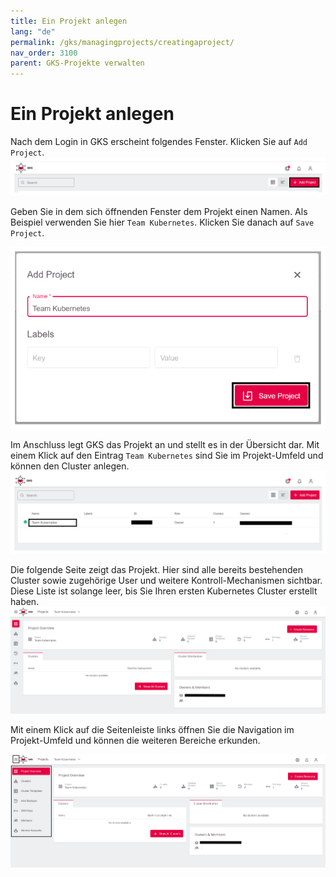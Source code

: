 ```yaml
---
title: Ein Projekt anlegen
lang: "de"
permalink: /gks/managingprojects/creatingaproject/
nav_order: 3100
parent: GKS-Projekte verwalten
---
```

<!-- LTeX:  language=de-DE -->
# Ein Projekt anlegen

Nach dem Login in GKS erscheint folgendes Fenster. Klicken Sie auf
`Add Project`.
![Add Project](../../gettingstarted/images/GS01_AddProj.png)

Geben Sie in dem sich öffnenden Fenster dem Projekt einen Namen.
Als Beispiel verwenden Sie hier `Team Kubernetes`.
Klicken Sie danach auf `Save Project`.

![Add Project](../../gettingstarted/images/GS02_AddProj.png)

Im Anschluss legt GKS das Projekt an und stellt es in der Übersicht dar.
Mit einem Klick auf den Eintrag `Team Kubernetes` sind Sie
im Projekt-Umfeld und können den Cluster anlegen.
![Project list](../../gettingstarted/images/GS03_AddProj.png)

Die folgende Seite zeigt das Projekt. Hier sind alle bereits
bestehenden Cluster sowie zugehörige User und weitere Kontroll-Mechanismen
sichtbar. Diese Liste ist solange leer, bis Sie Ihren ersten Kubernetes Cluster erstellt haben.
![Project list](../../gettingstarted/images/GS04a_AddProj.png)

Mit einem Klick auf die Seitenleiste links öffnen Sie die Navigation im
Projekt-Umfeld und können die weiteren Bereiche erkunden.

![Project list](../../gettingstarted/images/GS04b_AddProj.png)
